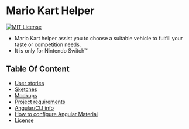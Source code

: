 # Mario Kart Helper


[![MIT License][mit-license-button]][mit-license]

[mit-license-button]: https://img.shields.io/badge/license-MIT-green.svg

[mit-license]: https://opensource.org/licenses/MIT


- Mario Kart helper assist you to choose a suitable vehicle to fulfill your taste or competition needs.
- It is only for Nintendo Switch™

## Table Of Content

- [User stories](./docs/user_stories/user_story_01.md)
- [Sketches](./docs/sketches/README.md)
- [Mockups](./docs/mockups/README.md)
- [Project requirements](./docs/requirements.md)
- [Angular/CLI info](./docs/angular-cli-info.md)
- [How to configure Angular Material](./docs/material_angular/material_angular.md)
- [License](./LICENSE)